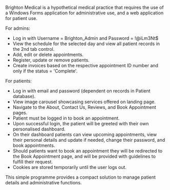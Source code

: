 Brighton Medical is a hypothetical medical practice that requires the use of a Windows Forms application for administrative use, and a web application for patient use.

For admins:
- Log in with Username = Brighton_Admin and Password = !@iLm3Nt$
- View the schedule for the selected day and view all patient records in the 2nd tab control.
- Add, edit or delete appointments.
- Register, update or remove patients.
- Create invoices based on the respective appointment ID number and only if the status = 'Complete'.

For patients:
- Log in with email and password (dependent on records in Patient database).
- View image carousel showcasing services offered on landing page.
- Navigate to the About, Contact Us, Reviews, and Book Appointment pages.
- Patient must be logged in to book an appointment.
- Upon successful login, the patient will be greeted with their own personalised dashboard.
- On their dashboard patients can view upcoming appointments, view their personal details and update if needed, change their password, and book appointments.
- Should patients want to book an appointment they will be redirected to the Book Appointment page, and will be provided with guidelines to fulfill their request.
- Cookies are stored temporarily until the user logs out.

This simple programme provides a compact solution to manage patient details and administrative functions.
